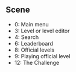 ## Scene
- 0: Main menu
- 3: Level or level editor
- 4: Search
- 6: Leaderboard
- 8: Official levels
- 9: Playing official level
- 12: The Challenge